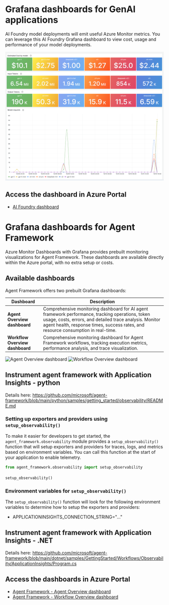 # Grafana dashboards for GenAI applications

AI Foundry model deployments will emit useful Azure Monitor metrics. You can leverage this AI Foundry Grafana dashboard to view cost, usage and performance of your model deployments.

![AI Foundry dashboard](https://raw.githubusercontent.com/1w2w3y/grafana-dashboards/master/ai-foundry/ai-foundry-top-section.png)

## Access the dashboard in Azure Portal

- [AI Foundry dashboard](https://aka.ms/amg/dash/ai-foundry)

# Grafana dashboards for Agent Framework

Azure Monitor Dashboards with Grafana provides prebuilt monitoring visualizations for Agent Framework. These dashboards are available directly within the Azure portal, with no extra setup or costs.


## Available dashboards

Agent Framework offers two prebuilt Grafana dashboards:

| Dashboard | Description |
|---|---|
| **Agent Overview dashboard** | Comprehensive monitoring dashboard for AI agent framework performance, tracking operations, token usage, costs, errors, and detailed trace analysis. Monitor agent health, response times, success rates, and resource consumption in real-time. |
| **Workflow Overview dashboard** | Comprehensive monitoring dashboard for Agent Framework workflows, tracking execution metrics, performance analysis, and trace visualization. |

![Agent Overview dashboard](https://github.com/Azure/azure-managed-grafana/raw/main/samples/assets/grafana-af-agent.gif)
![Workflow Overview dashboard](https://github.com/Azure/azure-managed-grafana/raw/main/samples/assets/grafana-af-workflow.gif)

## Instrument agent framework with Application Insights - python
Details here:
https://github.com/microsoft/agent-framework/blob/main/python/samples/getting_started/observability/README.md

### Setting up exporters and providers using `setup_observability()`

To make it easier for developers to get started, the `agent_framework.observability` module provides a `setup_observability()` function that will setup exporters and providers for traces, logs, and metrics based on environment variables. You can call this function at the start of your application to enable telemetry.

```python
from agent_framework.observability import setup_observability

setup_observability()
```

### Environment variables for `setup_observability()`

The `setup_observability()` function will look for the following environment variables to determine how to setup the exporters and providers:

- APPLICATIONINSIGHTS_CONNECTION_STRING="..."

## Instrument agent framework with Application Insights - .NET
Details here:
https://github.com/microsoft/agent-framework/blob/main/dotnet/samples/GettingStarted/Workflows/Observability/ApplicationInsights/Program.cs

## Access the dashboards in Azure Portal

- [Agent Framework - Agent Overview dashboard](https://aka.ms/amg/dash/af-agent)
- [Agent Framework - Workflow Overview dashboard](https://aka.ms/amg/dash/af-workflow)